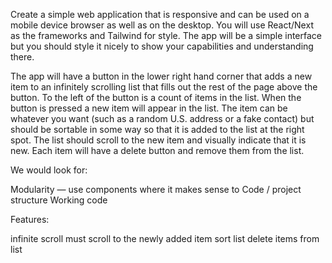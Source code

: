 Create a simple web application that is responsive and can be used on a mobile device browser as well as on the desktop. You will use React/Next as the frameworks and Tailwind for style. The app will be a simple interface but you should style it nicely to show your capabilities and understanding there. 

The app will have a button in the lower right hand corner that adds a new item to an infinitely scrolling list that fills out the rest of the page above the button. To the left of the button is a count of items in the list. When the button is pressed a new item will appear in the list. The item can be whatever you want (such as a random U.S. address or a fake contact) but should be sortable in some way so that it is added to the list at the right spot. The list should scroll to the new item and visually indicate that it is new. Each item will have a delete button and remove them from the list. 

We would look for:

Modularity — use components where it makes sense to
Code / project structure
Working code

Features:

infinite scroll must scroll to the newly added item
sort list
delete items from list

